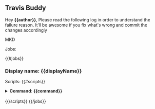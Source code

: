 ## Travis Buddy
Hey **{{author}}**, 
Please read the following log in order to understand the failure reason. 
It'll be awesome if you fix what's wrong and commit the changes accordingly

MKD


Jobs:

{{#jobs}}
### Display name: {{displayName}}
Scripts: {{#scripts}}
<details>
  <summary>
    <strong>
     Command: {{command}}
    </strong>
  </summary>

```
Contents: {{&contents}}
```
</details>
<br />
{{/scripts}}
{{/jobs}}
